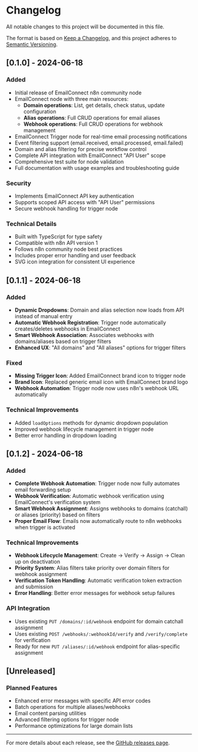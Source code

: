 # Changelog

All notable changes to this project will be documented in this file.

The format is based on [Keep a Changelog](https://keepachangelog.com/en/1.0.0/),
and this project adheres to [Semantic Versioning](https://semver.org/spec/v2.0.0.html).

## [0.1.0] - 2024-06-18

### Added
- Initial release of EmailConnect n8n community node
- EmailConnect node with three main resources:
  - **Domain operations**: List, get details, check status, update configuration
  - **Alias operations**: Full CRUD operations for email aliases
  - **Webhook operations**: Full CRUD operations for webhook management
- EmailConnect Trigger node for real-time email processing notifications
- Event filtering support (email.received, email.processed, email.failed)
- Domain and alias filtering for precise workflow control
- Complete API integration with EmailConnect "API User" scope
- Comprehensive test suite for node validation
- Full documentation with usage examples and troubleshooting guide

### Security
- Implements EmailConnect API key authentication
- Supports scoped API access with "API User" permissions
- Secure webhook handling for trigger node

### Technical Details
- Built with TypeScript for type safety
- Compatible with n8n API version 1
- Follows n8n community node best practices
- Includes proper error handling and user feedback
- SVG icon integration for consistent UI experience

## [0.1.1] - 2024-06-18

### Added
- **Dynamic Dropdowns**: Domain and alias selection now loads from API instead of manual entry
- **Automatic Webhook Registration**: Trigger node automatically creates/deletes webhooks in EmailConnect
- **Smart Webhook Association**: Associates webhooks with domains/aliases based on trigger filters
- **Enhanced UX**: "All domains" and "All aliases" options for trigger filters

### Fixed
- **Missing Trigger Icon**: Added EmailConnect brand icon to trigger node
- **Brand Icon**: Replaced generic email icon with EmailConnect brand logo
- **Webhook Automation**: Trigger node now uses n8n's webhook URL automatically

### Technical Improvements
- Added `loadOptions` methods for dynamic dropdown population
- Improved webhook lifecycle management in trigger node
- Better error handling in dropdown loading

## [0.1.2] - 2024-06-18

### Added
- **Complete Webhook Automation**: Trigger node now fully automates email forwarding setup
- **Webhook Verification**: Automatic webhook verification using EmailConnect's verification system
- **Smart Webhook Assignment**: Assigns webhooks to domains (catchall) or aliases (priority) based on filters
- **Proper Email Flow**: Emails now automatically route to n8n webhooks when trigger is activated

### Technical Improvements
- **Webhook Lifecycle Management**: Create → Verify → Assign → Clean up on deactivation
- **Priority System**: Alias filters take priority over domain filters for webhook assignment
- **Verification Token Handling**: Automatic verification token extraction and submission
- **Error Handling**: Better error messages for webhook setup failures

### API Integration
- Uses existing `PUT /domains/:id/webhook` endpoint for domain catchall assignment
- Uses existing `POST /webhooks/:webhookId/verify` and `/verify/complete` for verification
- Ready for new `PUT /aliases/:id/webhook` endpoint for alias-specific assignment

## [Unreleased]

### Planned Features
- Enhanced error messages with specific API error codes
- Batch operations for multiple aliases/webhooks
- Email content parsing utilities
- Advanced filtering options for trigger node
- Performance optimizations for large domain lists

---

For more details about each release, see the [GitHub releases page](https://github.com/xadi-hq/n8n-nodes-emailconnect/releases).
